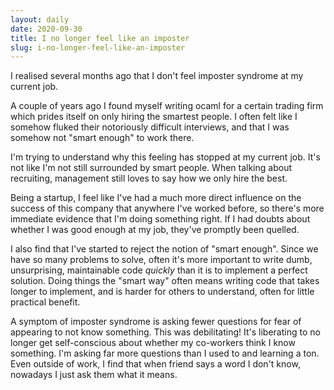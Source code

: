 ```yaml
---
layout: daily
date: 2020-09-30
title: I no longer feel like an imposter
slug: i-no-longer-feel-like-an-imposter
---
```


I realised several months ago that I don't feel imposter syndrome at my current job.

A couple of years ago I found myself writing ocaml for a certain trading firm which prides
itself on only hiring the smartest people. I often felt like I
somehow fluked their notoriously difficult interviews, and that I was somehow not
"smart enough" to work there.

I'm trying to understand why this feeling has stopped at my current job. It's not like I'm not still surrounded
by smart people. When talking about recruiting, management still loves to say how we only hire the best.

Being a startup, I feel like I've had a much more direct influence on the
success of this company that anywhere I've worked before, so there's more immediate evidence
that I'm doing something right. If I had doubts about whether I was good enough at my job,
they've promptly been quelled.

I also find that I've started to reject the notion of "smart
enough". Since we have so many problems to solve, often it's more important to write dumb,
unsurprising, maintainable code _quickly_ than it is to implement a perfect solution.
Doing things the "smart way" often means writing code that takes longer to implement, and
is harder for others to understand, often for little practical benefit.

A symptom of imposter syndrome is asking fewer questions for fear of appearing to not know something.
This was debilitating! It's liberating to no longer get self-conscious about whether my co-workers think
I know something. I'm asking far more questions than I used to and learning a ton. Even outside of work,
I find that when friend says a word I don't know, nowadays I just ask them what it means.
